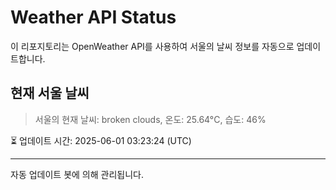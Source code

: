 
# Weather API Status

이 리포지토리는 OpenWeather API를 사용하여 서울의 날씨 정보를 자동으로 업데이트합니다.

## 현재 서울 날씨
> 서울의 현재 날씨: broken clouds, 온도: 25.64°C, 습도: 46%

⏳ 업데이트 시간: 2025-06-01 03:23:24 (UTC)

---
자동 업데이트 봇에 의해 관리됩니다.
